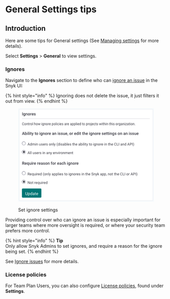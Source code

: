 # General Settings tips

## Introduction

Here are some tips for General settings (See [Managing settings](../../../user-and-group-management/managing-settings/) for more details).

Select **Settings** > **General** to view settings.

### **Ignores**

Navigate to the **Ignores** section to define who can [ignore an issue](../../../manage-issues/issue-management/ignore-issues.md) in the Snyk UI:

{% hint style="info" %}
Ignoring does not delete the issue, it just filters it out from view.
{% endhint %}

<figure><img src="../../../.gitbook/assets/Screenshot 2022-09-01 at 14.41.02.png" alt=""><figcaption><p>Set ignore settings</p></figcaption></figure>

Providing control over who can ignore an issue is especially important for larger teams where more oversight is required, or where your security team prefers more control.

{% hint style="info" %}
**Tip**\
Only allow Snyk Admins to set ignores, and require a reason for the ignore being set.
{% endhint %}

See [Ignore issues](../../../manage-issues/issue-management/ignore-issues.md) for more details.

### License policies

For Team Plan Users, you can also configure [License policies](../../../scan-application-code/snyk-open-source/license-policies/), found under **Settings**.

